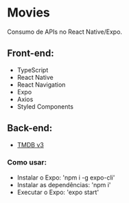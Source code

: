 # Movies

Consumo de APIs no React Native/Expo.

## Front-end:

- TypeScript
- React Native
- React Navigation
- Expo
- Axios
- Styled Components

## Back-end:

- [TMDB v3](https://developers.themoviedb.org/3)

### Como usar:
- Instalar o Expo: 'npm i -g expo-cli'
- Instalar as dependências: 'npm i'
- Executar o Expo: 'expo start'
